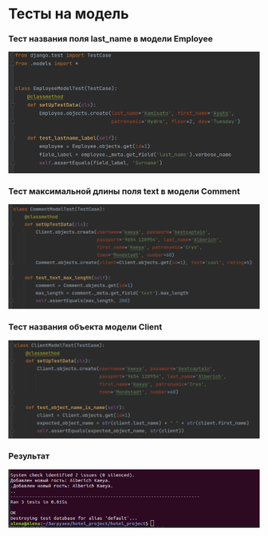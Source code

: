 # Тесты на модель

### Тест названия поля last_name в модели Employee
![code](2.png)
### Тест максимальной длины поля text в модели Comment
![code](4.png)
### Тест названия объекта модели Client
![code](3.png)
### Результат
![result](1.png)
